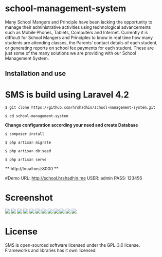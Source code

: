 # school-management-system
Many School Mangers and Principle have been lacking the opportunity to manage their administrative activities using technological advancements such as Mobile Phones, Tablets, Computers and Internet. Currently it is difficult for School Mangers and Principles to know in real time how many students are attending classes, the Parents’ contact details of each student, or generating reports on school fee payments for each student. These are just some of the many solutions we are providing with our  School Management System.

## Installation and use
# SMS is build using Laravel 4.2
```
$ git clone https://github.com/hrshadhin/school-management-system.git
```
```
$ cd school-management-system
```

**Change configuration according your need and create Database**
```
$ composer install
```
```
$ php artisan migrate
```
```
$ php artisan db:seed
```
```
$ php artisan serve
```
**  http://localhost:8000 **

#Demo
URL: http://school.hrshadhin.me
USER: admin
PASS: 123456

# Screenshot

<img src="screenshot/1.png" >
<img src="screenshot/2.png" >
<img src="screenshot/3.png" >
<img src="screenshot/4.png" >
<img src="screenshot/5.png" >
<img src="screenshot/6.png" >
<img src="screenshot/7.png" >
<img src="screenshot/8.png" >
<img src="screenshot/9.png" >
<img src="screenshot/10.png" >
<img src="screenshot/11.png" >
<img src="screenshot/12.png" >

# License
SMS is open-sourced software licensed under the GPL-3.0 license. Frameworks and libraries has it own licensed
